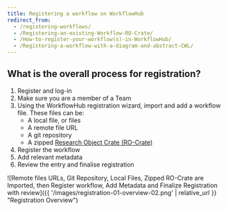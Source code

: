 ```yaml
---
title: Registering a workflow on WorkflowHub
redirect_from: 
  - /registering-workflows/
  - /Registering-an-existing-Workflow-RO-Crate/
  - /How-to-register-your-workflow(s)-in-WorkflowHub/
  - /Registering-a-workflow-with-a-diagram-and-abstract-CWL/
---
```



## What is the overall process for registration?

1. Register and log-in
2. Make sure you are a member of a Team
3. Using the WorkflowHub registration wizard, import and add a workflow file. These files can be:
   - A local file, or files 
   - A remote file URL 
   - A git repository 
   - A zipped [Research Object Crate (RO-Crate)](https://about.workflowhub.eu/Workflow-RO-Crate/)
4. Register the workflow
5. Add relevant metadata
6. Review the entry and finalise registration

![Remote files URLs, Git Repository, Local Files, Zipped RO-Crate are Imported, then Register workflow, Add Metadata and Finalize Registration with review]({{ '/images/registration-01-overview-02.png' | relative_url }} "Registration Overview")



